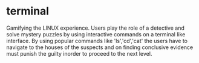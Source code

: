 # terminal
Gamifying the LINUX experience.
Users play the role of a detective and solve mystery puzzles by using interactive commands on a terminal like interface.
By using popular commands like 'ls','cd','cat' the users have to navigate to the houses of the suspects and on finding conclusive evidence must punish the guilty inorder to proceed to the next level.
